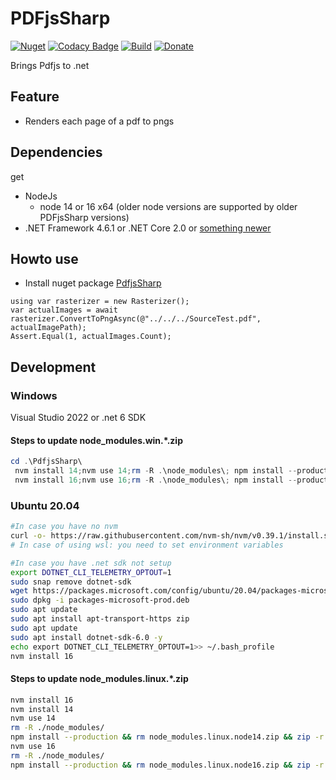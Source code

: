 # PDFjsSharp

[![Nuget](https://img.shields.io/nuget/v/Codeuctivity.PdfjsSharp.svg)](https://www.nuget.org/packages/Codeuctivity.PdfjsSharp/) [![Codacy Badge](https://app.codacy.com/project/badge/Grade/c417a8e923da45ed90c302c4a23528ea)](https://www.codacy.com/gh/Codeuctivity/PdfjsSharp?utm_source=github.com&utm_medium=referral&utm_content=Codeuctivity/PdfjsSharp&utm_campaign=Badge_Grade) [![Build](https://github.com/Codeuctivity/PdfjsSharp/actions/workflows/dotnet.yml/badge.svg)](https://github.com/Codeuctivity/PdfjsSharp/actions/workflows/dotnet.yml) [![Donate](https://img.shields.io/static/v1?label=Paypal&message=Donate&color=informational)](https://www.paypal.com/donate?hosted_button_id=7M7UFMMRTS7UE)

Brings Pdfjs to .net

## Feature

- Renders each page of a pdf to pngs

## Dependencies

get

- NodeJs
  - node 14 or 16 x64 (older node versions are supported by older PDFjsSharp versions)
- .NET Framework 4.6.1 or .NET Core 2.0 or [something newer](https://github.com/dotnet/standard/blob/master/docs/versions/netstandard2.0.md)

## Howto use

- Install nuget package [PdfjsSharp](https://www.nuget.org/packages/Codeuctivity.PdfjsSharp/)

```Csharp
using var rasterizer = new Rasterizer();
var actualImages = await rasterizer.ConvertToPngAsync(@"../../../SourceTest.pdf", actualImagePath);
Assert.Equal(1, actualImages.Count);
```

## Development

### Windows

Visual Studio 2022 or .net 6 SDK

#### Steps to update node_modules.win.\*.zip

```Powershell
cd .\PdfjsSharp\
 nvm install 14;nvm use 14;rm -R .\node_modules\; npm install --production;rm .\node_modules.win.node14.zip;Compress-Archive -LiteralPath .\node_modules\ -DestinationPath .\node_modules.win.node14.zip
 nvm install 16;nvm use 16;rm -R .\node_modules\; npm install --production;rm .\node_modules.win.node16.zip;Compress-Archive -LiteralPath .\node_modules\ -DestinationPath .\node_modules.win.node16.zip
```

### Ubuntu 20.04

```bash
#In case you have no nvm
curl -o- https://raw.githubusercontent.com/nvm-sh/nvm/v0.39.1/install.sh | bash && exit
# In case of using wsl: you need to set environment variables

#In case you have .net sdk not setup
export DOTNET_CLI_TELEMETRY_OPTOUT=1
sudo snap remove dotnet-sdk
wget https://packages.microsoft.com/config/ubuntu/20.04/packages-microsoft-prod.deb -O packages-microsoft-prod.deb
sudo dpkg -i packages-microsoft-prod.deb
sudo apt update
sudo apt install apt-transport-https zip
sudo apt update
sudo apt install dotnet-sdk-6.0 -y
echo export DOTNET_CLI_TELEMETRY_OPTOUT=1>> ~/.bash_profile
nvm install 16
```

#### Steps to update node_modules.linux.\*.zip

```bash
nvm install 16
nvm install 14
nvm use 14
rm -R ./node_modules/ 
npm install --production && rm node_modules.linux.node14.zip && zip -r node_modules.linux.node14.zip node_modules
nvm use 16
rm -R ./node_modules/ 
npm install --production && rm node_modules.linux.node16.zip && zip -r node_modules.linux.node16.zip node_modules
```

